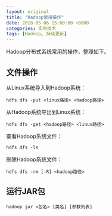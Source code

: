 ```yaml
---
layout: original
title: "Hadoop常用操作"
date: 2018-05-06 15:00:00 +0800 
categories: 实用技术
tags: [Hadoop, 持续更新]
---
```


Hadoop分布式系统常用的操作，整理如下。

<!-- more -->

## 文件操作
从Linux系统导入到Hadoop系统：
```
hdfs dfs -put <linux路径> <hadoop路径>
```
从Hadoop系统导出到Linux系统：
```
hdfs dfs -get <hadoop路径> <linux路径>
```
查看Hadoop系统文件：
```
hdfs dfs -ls
```

删除Hadoop系统文件：
```
hdfs dfs -rm [-R] <hadoop路径>
```

## 运行JAR包
```
hadoop jar <包名> [类名] [参数列表]
```

